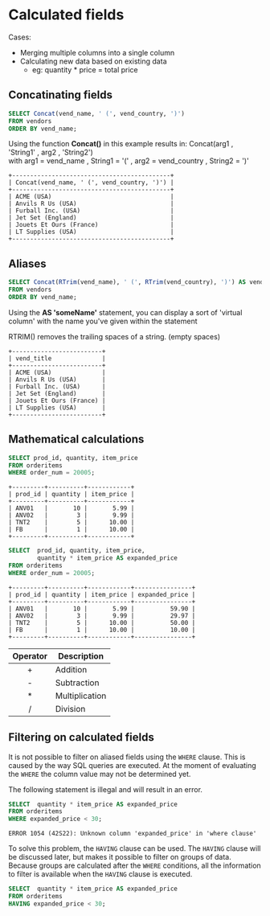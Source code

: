 # Calculated fields

Cases:

- Merging multiple columns into a single column
- Calculating new data based on existing data
  - eg: quantity * price = total price

## Concatinating fields

```sql
SELECT Concat(vend_name, ' (', vend_country, ')')
FROM vendors
ORDER BY vend_name;
```

Using the function **Concat\(\)** in this example results in: Concat\(arg1 , 'String1' , arg2 , 'String2'\) </br> with arg1 = vend\_name , String1 = '\(' , arg2 = vend\_country , String2 = '\)'

```text
+--------------------------------------------+
| Concat(vend_name, ' (', vend_country, ')') |
+--------------------------------------------+
| ACME (USA)                                 |
| Anvils R Us (USA)                          |
| Furball Inc. (USA)                         |
| Jet Set (England)                          |
| Jouets Et Ours (France)                    |
| LT Supplies (USA)                          |
+--------------------------------------------+
```

## Aliases

```sql
SELECT Concat(RTrim(vend_name), ' (', RTrim(vend_country), ')') AS vend_title
FROM vendors
ORDER BY vend_name;
```

Using the **AS 'someName'** statement, you can display a sort of 'virtual column' with the name you've given within the statement

RTRIM\(\) removes the trailing spaces of a string. \(empty spaces\)

```text
+-------------------------+
| vend_title              |
+-------------------------+
| ACME (USA)              |
| Anvils R Us (USA)       |
| Furball Inc. (USA)      |
| Jet Set (England)       |
| Jouets Et Ours (France) |
| LT Supplies (USA)       |
+-------------------------+
```

## Mathematical calculations

```sql
SELECT prod_id, quantity, item_price
FROM orderitems
WHERE order_num = 20005;
```

```text
+---------+----------+------------+
| prod_id | quantity | item_price |
+---------+----------+------------+
| ANV01   |       10 |       5.99 |
| ANV02   |        3 |       9.99 |
| TNT2    |        5 |      10.00 |
| FB      |        1 |      10.00 |
+---------+----------+------------+
```

```sql
SELECT  prod_id, quantity, item_price,
        quantity * item_price AS expanded_price
FROM orderitems
WHERE order_num = 20005;
```

```text
+---------+----------+------------+----------------+
| prod_id | quantity | item_price | expanded_price |
+---------+----------+------------+----------------+
| ANV01   |       10 |       5.99 |          59.90 |
| ANV02   |        3 |       9.99 |          29.97 |
| TNT2    |        5 |      10.00 |          50.00 |
| FB      |        1 |      10.00 |          10.00 |
+---------+----------+------------+----------------+
```

| Operator | Description |
| :---: | --- |
| + | Addition |
| - | Subtraction |
| \* | Multiplication |
| / | Division |

## Filtering on calculated fields

It is not possible to filter on aliased fields using the `WHERE` clause. This is caused by the way SQL queries are executed. At the moment of evaluating the `WHERE` the column value may not be determined yet.

The following statement is illegal and will result in an error.

```sql
SELECT  quantity * item_price AS expanded_price
FROM orderitems
WHERE expanded_price < 30;
```

```text
ERROR 1054 (42S22): Unknown column 'expanded_price' in 'where clause'
```

To solve this problem, the `HAVING` clause can be used. The `HAVING` clause will be discussed later, but makes it possible to filter on groups of data. Because groups are calculated after the `WHERE` conditions, all the information to filter is available when the `HAVING` clause is executed.

```sql
SELECT  quantity * item_price AS expanded_price
FROM orderitems
HAVING expanded_price < 30;
```

